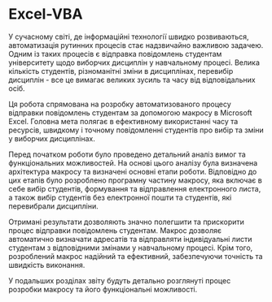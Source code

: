 # Excel-VBA
У сучасному світі, де інформаційні технології швидко розвиваються, автоматизація рутинних процесів стає надзвичайно важливою задачею. Одним із таких процесів є відправка повідомлень студентам університету щодо виборчих дисциплін у навчальному процесі. Велика кількість студентів, різноманітні зміни в дисциплінах, перевибір дисциплін - все це вимагає великих зусиль та часу від відповідальних осіб.

Ця робота спрямована на розробку автоматизованого процесу відправки повідомлень студентам за допомогою макросу в Microsoft Excel. Головна мета полягає в ефективному використанні часу та ресурсів, швидкому і точному повідомленні студентів про вибір та зміни у виборчих дисциплінах.

Перед початком роботи було проведено детальний аналіз вимог та функціональних можливостей. На основі цього аналізу була визначена архітектура макросу та визначені основні етапи роботи. Відповідно до цих етапів було розроблено програмну частину макросу, яка включає в себе вибір студентів, формування та відправлення електронного листа, а також вибір студентів без електронної пошти та студентів, які перевибрали дисципліни.

Отримані результати дозволяють значно полегшити та прискорити процес відправки повідомлень студентам. Макрос дозволяє автоматично визначати адресатів та відправляти індивідуальні листи студентам з відповідними змінами у навчальному процесі. Крім того, розроблений макрос надійний та ефективний, забезпечуючи точність та швидкість виконання.

У подальших розділах звіту будуть детально розглянуті процес розробки макросу та його функціональні можливості. 
